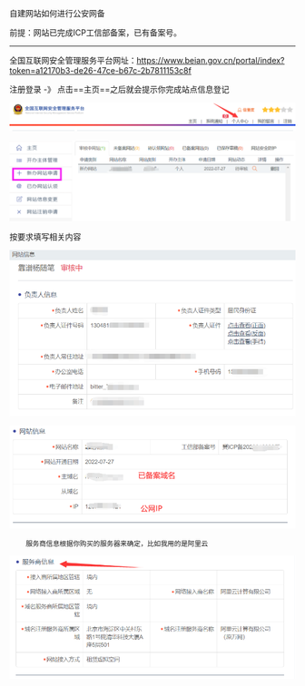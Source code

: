 自建网站如何进行公安网备

前提：网站已完成ICP工信部备案，已有备案号。

----

全国互联网安全管理服务平台网址：https://www.beian.gov.cn/portal/index?token=a12170b3-de26-47ce-b67c-2b7811153c8f

注册登录 -》 点击==主页==之后就会提示你完成站点信息登记

![image-20220728234038407](https://raw.githubusercontent.com/SAH01/wordpress-img/master/imgs/image-20220728234038407.png)

![image-20220728234139843](https://raw.githubusercontent.com/SAH01/wordpress-img/master/imgs/image-20220728234139843.png)

按要求填写相关内容

![image-20220728234239993](https://raw.githubusercontent.com/SAH01/wordpress-img/master/imgs/image-20220728234239993.png)

![image-20220728234322346](https://raw.githubusercontent.com/SAH01/wordpress-img/master/imgs/image-20220728234322346.png)

		服务商信息根据你购买的服务器来确定，比如我用的是阿里云

![image-20220728234418382](https://raw.githubusercontent.com/SAH01/wordpress-img/master/imgs/image-20220728234418382.png)